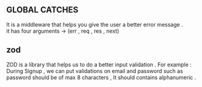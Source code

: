 ## GLOBAL CATCHES
It is a middleware that helps you give the user a better error message .    
it has four arguments -> (err , req , res , next)
## zod
ZOD is a library that helps us to do a better input validation .
For example : During Signup , we can put validations on email and password such as password should be of max 8 characters , It should contains alphanumeric .
